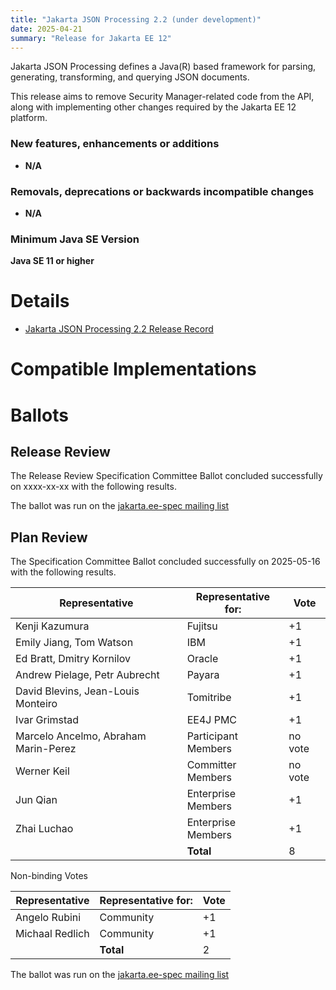 ```yaml
---
title: "Jakarta JSON Processing 2.2 (under development)"
date: 2025-04-21
summary: "Release for Jakarta EE 12"
---
```

Jakarta JSON Processing defines a Java(R) based framework for parsing, generating, transforming, and
querying JSON documents.

This release aims to remove Security Manager-related code from the API, along with implementing other changes required by
the Jakarta EE 12 platform.

### New features, enhancements or additions
<!-- List here -->
* **N/A**

### Removals, deprecations or backwards incompatible changes
<!-- List here -->
* **N/A**

### Minimum Java SE Version
<!-- Specify the minimum required Java SE version for this specification -->
**Java SE 11 or higher**

# Details

* [Jakarta JSON Processing 2.2 Release Record](https://projects.eclipse.org/projects/ee4j.jsonp/releases/2.2)
<!--
* [Jakarta JSON Processing 2.2 Specification Document](./apidocs) (Javadoc is the specification document of this project)
* [Jakarta JSON Processing 2.2 Javadoc](./apidocs)
* [Jakarta JSON Processing 2.2 TCK](https://download.eclipse.org/jakartaee/jsonp/2.2/jakarta-jsonp-tck-2.2.0.zip)  ([sig](https://download.eclipse.org/jakartaee/jsonp/2.2/jakarta-jsonp-tck-2.2.0.zip.sig),  [sha](https://download.eclipse.org/jakartaee/jsonp/2.2/jakarta-jsonp-tck-2.2.0.zip.sha256),  [pub](https://jakarta.ee/specifications/jakartaee-spec-committee.pub))
  * For all TCK releases, see [download directory](https://download.eclipse.org/jakartaee/jsonp/2.2/)
* Maven coordinates
  * [jakarta.json:jakarta.json-api:jar:2.2.0](https://central.sonatype.com/artifact/jakarta.json/jakarta.json-api/2.2.0/jar)
* [Change Log](./changelog)
-->

# Compatible Implementations
<!--
* [Eclipse Parsson 1.2.0](https://github.com/eclipse-ee4j/parsson/releases/tag/1.2.0)
-->

# Ballots

## Release Review

The Release Review Specification Committee Ballot concluded successfully on xxxx-xx-xx with the following results.

The ballot was run on the [jakarta.ee-spec mailing list](https://www.eclipse.org/lists/jakarta.ee-spec/msgxxxx.html)

## Plan Review

The Specification Committee Ballot concluded successfully on 2025-05-16 with the following results.

| Representative                                 | Representative for: |  Vote   |
|------------------------------------------------|---------------------|---------|
| Kenji Kazumura                                 | Fujitsu             |   +1    |
| Emily Jiang, Tom Watson                        | IBM                 |   +1    |
| Ed Bratt, Dmitry Kornilov                      | Oracle              |   +1    |
| Andrew Pielage, Petr Aubrecht                  | Payara              |   +1    |
| David Blevins, Jean-Louis Monteiro             | Tomitribe           |   +1    |
| Ivar Grimstad                                  | EE4J PMC            |   +1    |
| Marcelo Ancelmo, Abraham Marin-Perez           | Participant Members | no vote |
| Werner Keil                                    | Committer Members   | no vote |
| Jun Qian                                       | Enterprise Members  |   +1    |
| Zhai Luchao                                    | Enterprise Members  |   +1    |
|                                                | **Total**           |   8      |

Non-binding Votes

| Representative                                 | Representative for: |  Vote   |
|------------------------------------------------|---------------------|---------|
| Angelo Rubini                                  | Community           |   +1    |
| Michaal Redlich                                | Community           |   +1    |
|                                                | **Total**           |   2     |
The ballot was run on the [jakarta.ee-spec mailing list](https://www.eclipse.org/lists/jakarta.ee-spec/msg04135.html)

